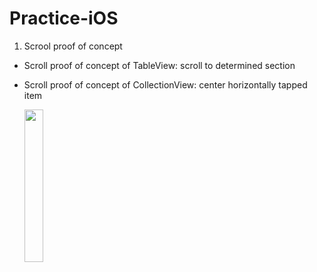 # Practice-iOS

1. Scrool proof of concept
- Scroll proof of concept of TableView: scroll to determined section
- Scroll proof of concept of CollectionView: center horizontally tapped item

   <img src="https://user-images.githubusercontent.com/46940447/187583708-84284111-8a04-4661-bd87-9bfa52a461f4.gif" width="25%" height="25%"/>



